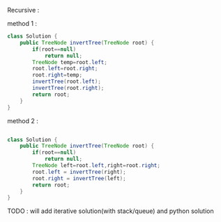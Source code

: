 
Recursive :

method 1 :

```Java
class Solution {
    public TreeNode invertTree(TreeNode root) {
        if(root==null)
            return null;
        TreeNode temp=root.left;
        root.left=root.right;
        root.right=temp;
        invertTree(root.left);
        invertTree(root.right);
        return root;
    }
}

```

method 2 :

```Java

class Solution {
    public TreeNode invertTree(TreeNode root) {
        if(root==null)
            return null;
        TreeNode left=root.left,right=root.right;
        root.left = invertTree(right);
        root.right = invertTree(left);
        return root;
    }
}

```

TODO : will add iterative solution(with stack/queue) and python solution